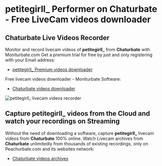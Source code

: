 # petitegirll_ Performer on Chaturbate - Free LiveCam videos downloader

## Chaturbate Live Videos Recorder

Monitor and record livecam videos of **petitegirll_** from **Chaturbate** with Moniturbate.com
Get a premium trial for free by just and only registering with your Email address:
* [petitegirll_ Premium videos downloader](https://moniturbate.com/request-demo-licence-key.html)

Free livecam videos downloader - Moniturbate Software:
* [Chaturbate videos downloader](https://moniturbate.com/moniturbate-download-software.html)

![petitegirll_ livecam videos recorder](https://peachurnet.com/templates/moniturbate-software.png)


## Capture petitegirll_ videos from the Cloud and watch your recordings on Streaming

Without the need of downloading a software, capture **petitegirll_** livecam videos from **Chaturbate** 100% online.
Watch Livecam archives from **Chaturbate** unlimitedly from thousands of existing recordings, only on Peachurbate.com and its websites network:
* [Chaturbate videos archives](https://peachurnet.com/)